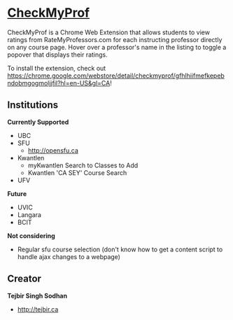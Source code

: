 # [CheckMyProf](https://chrome.google.com/webstore/detail/checkmyprof/gfhlhiifmefkepebndobmgogmoljjfil?hl=en-US&gl=CA)

CheckMyProf is a Chrome Web Extension that allows students to view ratings from RateMyProfessors.com for each instructing professor directly on any course page. Hover over a professor's name in the listing to toggle a popover that displays their ratings.

To install the extension, check out <https://chrome.google.com/webstore/detail/checkmyprof/gfhlhiifmefkepebndobmgogmoljjfil?hl=en-US&gl=CA>! 

## Institutions

**Currently Supported**

- UBC
- SFU
  - <http://opensfu.ca>
- Kwantlen
  - myKwantlen Search to Classes to Add
  - Kwantlen 'CA SEY' Course Search
- UFV

**Future**

- UVIC
- Langara
- BCIT

**Not considering**

- Regular sfu course selection (don't know how to get a content script to handle ajax changes to a webpage)

## Creator

**Tejbir Singh Sodhan**

- <http://tejbir.ca>
